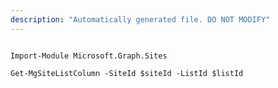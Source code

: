 ```yaml
---
description: "Automatically generated file. DO NOT MODIFY"
---
```


```powershellv1

Import-Module Microsoft.Graph.Sites

Get-MgSiteListColumn -SiteId $siteId -ListId $listId

```